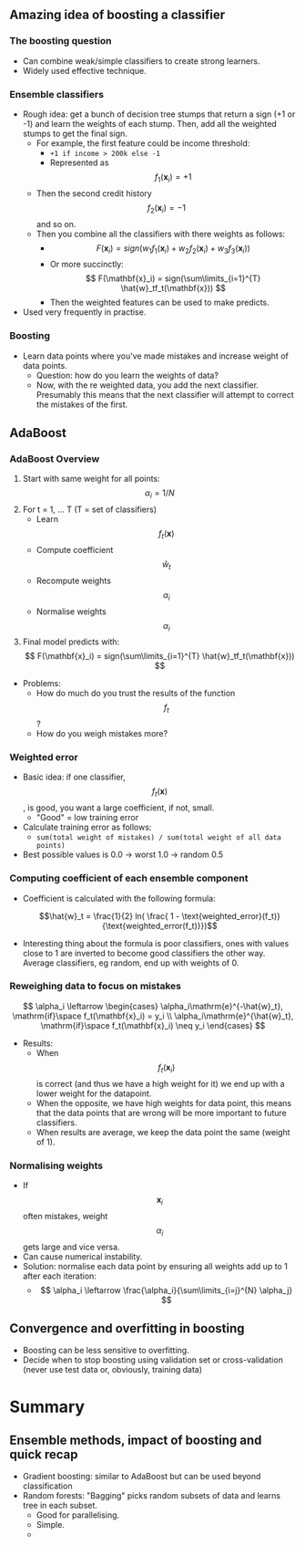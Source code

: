 ## Amazing idea of boosting a classifier

### The boosting question

* Can combine weak/simple classifiers to create strong learners.
* Widely used effective technique.

### Ensemble classifiers

* Rough idea: get a bunch of decision tree stumps that return a sign (+1 or -1) and learn the weights of each stump. Then, add all the weighted stumps to get the final sign.
    * For example, the first feature could be income threshold:
	    * ``+1 if income > 200k else -1``
  	    * Represented as $$ f_1(\mathbf{x}_i) = +1 $$
    * Then the second credit history $$ f_2(\mathbf{x}_i) = -1 $$ and so on.
    * Then you combine all the classifiers with there weights as follows:
        * $$ F(\mathbf{x}_i) = sign(w_1f_1(\mathbf{x}_i) + w_2f_2(\mathbf{x}_i) + w_3f_3(\mathbf{x}_i)) $$ 
		* Or more succinctly: $$ F(\mathbf{x}_i) = sign(\sum\limits_{i=1}^{T} \hat{w}_tf_t(\mathbf{x})) $$
       * Then the weighted features can be used to make predicts.
* Used very frequently in practise.

### Boosting

* Learn data points where you've made mistakes and increase weight of data points.
    * Question: how do you learn the weights of data?
	* Now, with the re weighted data, you add the next classifier. Presumably this means that the next classifier will attempt to correct the mistakes of the first.

## AdaBoost

### AdaBoost Overview

1. Start with same weight for all points: $$ \alpha_i = 1/N $$
2. For t = 1, ... T (T = set of classifiers)
	* Learn $$ f_t(\mathbf{x}) $$
   * Compute coefficient $$ \hat{w}_t $$  
   * Recompute weights $$ \alpha_i $$
   * Normalise weights $$  \alpha_i $$ 
3. Final model predicts with: $$ F(\mathbf{x}_i) = sign(\sum\limits_{i=1}^{T} \hat{w}_tf_t(\mathbf{x})) $$
* Problems:
    * How do much do you trust the results of the function $$ f_t $$?
    * How do you weigh mistakes more?

### Weighted error

* Basic idea: if one classifier, $$ f_t(\mathbf{x}) $$, is good, you want a large coefficient, if not, small.
	* "Good" = low training error
* Calculate training error as follows:
    * ``sum(total weight of mistakes) / sum(total weight of all data points)``
* Best possible values is 0.0 -> worst 1.0 -> random 0.5

### Computing coefficient of each ensemble component

* Coefficient is calculated with the following formula:

	$$\hat{w}_t = \frac{1}{2} ln( 
		\frac{ 1 - \text{weighted_error}(f_t)}{\text{weighted_error(f_t)}})$$
	
* Interesting thing about the formula is poor classifiers, ones with values close to 1 are inverted to become good classifiers the other way. Average classifiers, eg random, end up with weights of 0.

### Reweighing data to focus on mistakes

$$ \alpha_i \leftarrow \begin{cases} \alpha_i\mathrm{e}^{-\hat{w}_t}, \mathrm{if}\space f_t(\mathbf{x}_i) = y_i \\ \alpha_i\mathrm{e}^{\hat{w}_t}, \mathrm{if}\space f_t(\mathbf{x}_i) \neq y_i \end{cases} $$

* Results:
	* When $$ f_t(\mathbf{x}_i) $$ is correct (and thus we have a high weight for it) we end up with a lower weight for the datapoint.
   * When the opposite, we have high weights for data point, this means that the data points that are wrong will be more important to future classifiers.
   * When results are average, we keep the data point the same (weight of 1).

### Normalising weights

* If $$ \mathbf{x}_i $$ often mistakes, weight $$ \alpha_i $$ gets large and vice versa.
* Can cause numerical instability.
* Solution: normalise each data point by ensuring all weights add up to 1 after each iteration:
	* $$ \alpha_i \leftarrow \frac{\alpha_i}{\sum\limits_{i=j}^{N} \alpha_j}  $$

## Convergence and overfitting in boosting

* Boosting can be less sensitive to overfitting.
* Decide when to stop boosting using validation set or cross-validation (never use test data or, obviously, training data)

# Summary

## Ensemble methods, impact of boosting and quick recap

* Gradient boosting: similar to AdaBoost but can be used beyond classification
* Random forests: "Bagging" picks random subsets of data and learns tree in each subset.
	* Good for parallelising.
    * Simple.
    * 
